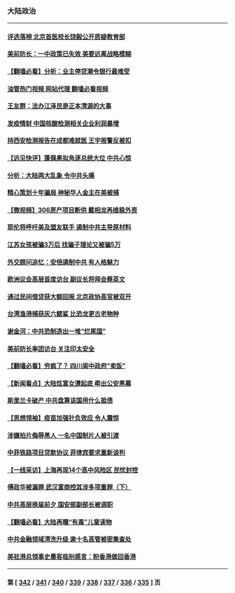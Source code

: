 ### 大陆政治
---
#### [评选落榜 北京首医校长饶毅公开质疑教育部](../../pages/ncid277/n13784306.md?07191645) 
#### [美前防长：一中政策已失效 美要远离战略模糊](../../pages/ncid277/n13784241.md?07191645) 
#### [【翻墙必看】分析：业主停贷潮令银行最难受](../../pages/ncid277/n13784181.md?07191645) 
#### [油管热门视频 网站代理 翻墙必看视频](http://209.222.30.114:81/youtube.html?07191645)
#### [王友群：法办江泽民是正本清源的大事](../../pages/ncid277/n13783968.md?07191645) 
#### [发疫情财 中国核酸检测相关企业利润暴增](../../pages/ncid277/n13784124.md?07191645) 
#### [持西安检测报告在成都难就医 王宇报警反被扣](../../pages/ncid277/n13784058.md?07191645) 
#### [【远见快评】蓬佩奥拟角逐总统大位 中共心惊](../../pages/ncid277/n13783855.md?07191645) 
#### [分析：大陆两大乱象 令中共头痛](../../pages/ncid277/n13783901.md?07191645) 
#### [精心策划十年骗局 神秘华人金主在美被捕](../../pages/ncid277/n13783926.md?07191645) 
#### [【微视频】306房产项目断供 戴相龙再维稳外资](../../pages/ncid277/n13783721.md?07191645) 
#### [耶伦将呼吁美及盟友联手 遏制中共主导原材料](../../pages/ncid277/n13783693.md?07191645) 
#### [江苏女孩被骗3万后 找骗子理论又被骗5万](../../pages/ncid277/n13783623.md?07191645) 
#### [外交顾问追忆：安倍遏制中共 有人格魅力](../../pages/ncid277/n13783526.md?07191645) 
#### [欧洲议会高层首度访台 副议长将拜会蔡英文](../../pages/ncid277/n13783640.md?07191645) 
#### [通过民间借贷获大额回报 北京政协高官被双开](../../pages/ncid277/n13783525.md?07191645) 
#### [台湾渔港捕获灰六鳃鲨 比恐龙更古老物种](../../pages/ncid277/n13783425.md?07191645) 
#### [谢金河：中共恐制造出一堆“烂尾国”](../../pages/ncid277/n13783459.md?07191645) 
#### [美前防长率团访台 关注印太安全](../../pages/ncid277/n13783251.md?07191645) 
#### [【翻墙必看】穷疯了？ 四川阆中政府“卖饭”](../../pages/ncid277/n13783260.md?07191645) 
#### [【新闻看点】大陆炫富女遭起底 牵出公安黑幕](../../pages/ncid277/n13783209.md?07191645) 
#### [斯里兰卡破产 中共盘算该国用什么抵债](../../pages/ncid277/n13783264.md?07191645) 
#### [【思想领袖】疫苗加强针负效应 令人震惊](../../pages/ncid277/n13768670.md?07191645) 
#### [涉嫌拍片侮辱黑人 一名中国制片人被引渡](../../pages/ncid277/n13782963.md?07191645) 
#### [中菲铁路项目贷款协议 菲律宾要求重新谈判](../../pages/ncid277/n13782886.md?07191645) 
#### [【一线采访】上海再现14个高中风险区 民忧封控](../../pages/ncid277/n13782770.md?07191645) 
#### [傅政华被漏罪 武汉富商控其涉多项重罪（下）](../../pages/ncid277/n13782749.md?07191645) 
#### [中共高层换届前夕 国安部副部长被调职](../../pages/ncid277/n13782702.md?07191645) 
#### [【翻墙必看】大陆再曝“有毒”儿童读物](../../pages/ncid277/n13782516.md?07191645) 
#### [中共金融领域清洗升级 逾十名高管被密集查处](../../pages/ncid277/n13782694.md?07191645) 
#### [美驻港总领事史墨客临别感言：盼香港做回香港](../../pages/ncid277/n13782585.md?07191645) 

---
#### 第 [ [342](./342.md?07191645) / [341](./341.md?07191645) / [340](./340.md?07191645) / [339](./339.md?07191645) / [338](./338.md?07191645) / [337](./337.md?07191645) / [336](./336.md?07191645) / [335](./335.md?07191645) ] 页
